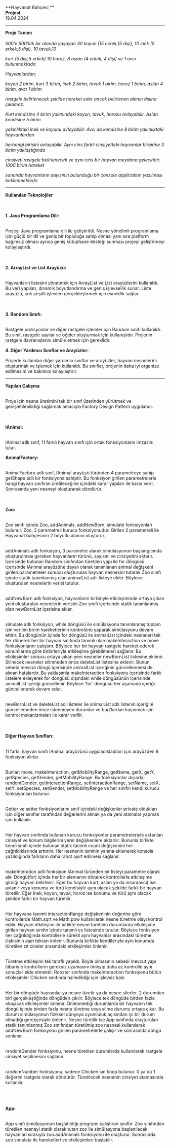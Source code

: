 <a name="br1"></a> 

**Hayvanat Bahçesi **<br>**Projesi**
<br>
19\.04.2024

****

**Proje Tanımı**
<br><br>
*500'e 500'lük bir alanda yaşayan 30 koyun (15 erkek,15 dişi), 10 inek (5 erkek,5 dişi), 10 tavuk,10*

*kurt (5 dişi,5 erkek) 10 horoz, 8 aslan (4 erkek, 4 dişi) ve 1 avcı bulunmaktadır.*

*Hayvanlardan;*

*koyun 2 birim, kurt 3 birim, inek 2 birim, tavuk 1 birim, horoz 1 birim, aslan 4 birim, avcı 1 birim*

*rastgele belirlenecek şekilde hareket eder ancak belirlenen alanın dışına çıkamaz.*

*Kurt kendisine 4 birim yakınındaki koyun, tavuk, horozu avlayabilir. Aslan kendisine 5 birim*

*yakınlıktaki inek ve koyunu avlayabilir. Avcı da kendisine 8 birim yakınlıktaki hayvanlardan*

*herhangi birisini avlayabilir. Aynı cins farklı cinsiyetteki hayvanlar birbirine 3 birim yaklaştığında*

*cinsiyeti rastgele belirlenecek ve aynı cins bir hayvan meydana gelecektir. 1000 birim hareket*

*sonunda hayvanların sayısının bulunduğu bir console application yazılması beklenmektedir.*

****

**Kullanılan Teknolojiler**

<br><br>**1. Java Programlama Dili:**

<br>Projeyi Java programlama dili ile geliştirildi. Nesne yönelimli programlama için güçlü bir dil ve geniş bir topluluğa sahip olması yanı sıra platform bağımsız olması ayrıca geniş kütüphane desteği sunması projeyi geliştirmeyi kolaylaştırdı.

<br><br>**2. ArrayList ve List Arayüzü:**

<br>Hayvanların listesini yönetmek için ArrayList ve List arayüzlerini kullanıldı. Bu veri yapıları, dinamik boyutlandırma ve geniş işlevsellik sunar. Liste arayüzü, çok çeşitli işlevleri gerçekleştirmek için esneklik sağlar.

<br><br>**3. Random Sınıfı:**

<br>Rastgele pozisyonlar ve diğer rastgele işlemler için Random sınıfı kullanıldı. Bu sınıf, rastgele sayılar ve öğeler oluşturmak için kullanışlıdır. Projenin rastgele davranışlarını simüle etmek için gereklidir.

**4. Diğer Yardımcı Sınıﬂar ve Arayüzler:**

Projede kullanılan diğer yardımcı sınıflar ve arayüzler, hayvan nesnelerini oluşturmak ve işlemek için kullanıldı. Bu sınıflar, projenin daha iyi organize edilmesini ve bakımını kolaylaştırır.

****

**Yapılan Çalışma**

<br>Proje için nesne üretimini tek bir sınıf üzerinden yürütmek ve genişletilebilirliği sağlamak amacıyla Factory Design Pattern uygulandı. 

<br><br>**IAnimal:**

<br>IAnimal adlı sınıf, 11 farklı hayvan sınıfı için ortak fonksiyonların imzasını tutar.

**AnimalFactory:**

<br>AnimalFactory adlı sınıf, IAnimal arayüzü türünden 4 parametreye sahip getShape adlı bir fonksiyona sahiptir.
Bu fonksiyon girilen parametrelerle hangi hayvan sınıfının üretileceğine içindeki karar yapıları ile karar verir. Sonrasında yeni nesneyi oluşturarak döndürür.


<br><br>**Zoo:**<br>

<br>Zoo sınıfı içinde Zoo, addAnimals, addNewBorn, simulate fonksiyonları bulunur. Zoo, 2 parametreli kurucu fonksiyonudur. Girilen 2 parametreli ile Hayvanat bahçesinin 2 boyutlu alanını oluşturur.

<br>addAnimals adlı fonksiyon, 3 parametre alarak simülasyonun başlangıcında oluşturulması gereken hayvanların türünü, sayısını ve cinsiyetini aktarır. İçerisinde bulunan Random sınıfından türetilen yapı ile for döngüsü içerisinde IAnimal arayüzüne dayalı olarak tanımlanan animal  değişkeni girilen parametreler sonucu oluşturulan hayvan nesnesini tutarak Zoo sınıfı içinde statik tanımlanmış olan animalList adlı listeye ekler. Böylece oluşturulan nesnelerin verisi tutulur.

<br>addNewBorn adlı fonksiyon, hayvanların birbiriyle etkileşiminde ortaya çıkan yeni oluşturulan nesnelerin verisini Zoo sınıfı içerisinde statik tanımlanmış olan newBornList içerisine ekler.



<br>simulate adlı fonksiyon, while döngüsü ile simülasyona tanımlanmış toplam izin verilen birim hareketlerinin kontrolünü yaparak simülasyonu devam ettirir. Bu döngünün içinde for döngüsü ile animalList içindeki nesneleri tek tek dönerek her bir hayvan sınıfında tanımlı olan makeInteraction ve move fonksiyonlarını çalıştırır. Böylece her bir hayvan rastgele hareket ederek  konumlarına göre birbirleriyle etkileşime girebilmeleri sağlanır. Bu etkileşimler sonucu ortaya çıkan yeni nesneler newBornList listesine eklenir. Silinecek nesneler silinmeden önce deleteList listesine eklenir. Bunun sebebi mevcut döngü içerisinde animalList içeriğinin güncellenmesi de alınan hatalardır. Bu yaklaşımla makeInteraction fonksiyonu içerisinde  farklı listelere ekleyerek for döngüsü dışındaki while döngüsünün içerisinde animalList içeriği güncellenir. Böylece ‘for’ döngüsü her aşamada içeriği güncellenerek devam eder.

<br>newBornList ve deleteList adlı listeler ile animalList adlı listenin içeriğini güncellemeden önce istenmeyen durumlar ve bug’lardan kaçınmak için kontrol mekanizmaları ile karar verilir.




<br><br>**Diğer Hayvan Sınıﬂarı:**

<br>11 farklı hayvan sınıfı IAnimal arayüzünü uyguladıkladıları için arayüzden 8 fonksiyon alırlar.

<br>Bunlar; move, makeInteraction, getMobilityRange, getName, getX, getY, getSpecies, getGender, getMobilityRange.
Bu fonksiyonlar dışında;  randomGender, getInteractionRange, setInteractionRange, setName, setX, setY, setSpecies, setGender, setMobilityRange ve her sınıfın kendi kurucu fonksiyonları bulunur.

<br>Getter ve setter fonksiyonlarını sınıf içindeki değişkenler private oldukları için diğer sınıflar tarafından değerlerini almak ya da yeni atamalar yapmak için kullanılır.

<br>Her hayvan sınıfında bulunan kurucu fonksiyonlar parametreleriyle aktarılan cinsiyet ve konum bilgilerini yerel değişkenlere aktarılır. Bununla birlikte kendi sınıfı içinde bulunan statik tanımlı count değişkenini her çağrıldıklarında arttırılır. Her nesnenin isminin yanına eklenerek konsola yazıldığında farkların daha rahat ayırt edilmesi sağlanır.

<br>makeInteration adlı fonksiyon IAnimal türünden bir listeyi parametre olarak alır. Döngü(for) içinde her bir elemanını dönerek kontrollerle etkileşime girdiği hayvan belirlenir. Eğer bu hayvan kurt, aslan ya da insan(avcı) ise avlanır veya konumu ve türü kendisiyle aynı olacak şekilde farklı bir hayvan türetilir. Eğer inek, koyun, tavuk, horoz ise konumu ve türü aynı olacak şekilde farklı bir hayvan türetilir.

<br>Her hayvana tanımlı interactionRange değişkeninin değerine göre kontrollerde Math.sqrt ve Math.pow kullanılarak nesne türetme olayı kontrol edilir. Hayvan etkileşimi ile birlikte nesne türetilen durumlarda etkileşime girilen hayvan sınıfın içinde tanımlı ex listesinde tutulur. Böylece fonksiyon her çağrıldığında kontrollerle sürekli aynı hayvanlar arasındaki türetme ilişkisinin aşırı tekrarı önlenir. Bununla birlikte kendileriyle aynı konumda türetilen zıt cinsler arasındaki etkileşimler önlenir.

<br>Türetme etkileşimi tek taraflı yapıldı. Böyle olmasının sebebi mevcut yapı itibariyle kontrollerin gereksiz uzamasını önleyip daha az kontrolle aynı sonuçlar elde etmektir. Rooster sınıfında makeInteraction fonksiyonu bütün etkileşimler Chicken sınıfında halledildiği için işlevsiz kalır.


<br>Her bir döngüde hayvanlar ya nesne türetir ya da nesne silerler. 2 durumdan biri gerçekleştiğinde döngüden çıkılır. Böylece tek döngüde birden fazla oluşacak etkileşimler önlenir. Önlenmediği durumlarda  bir hayvanın tek döngü içinde birden fazla nesne türetme veya silme durumu ortaya çıkar. Bu durum simülasyonun fiziksel dünyaya uyumluluk açısından iyi bir durum olmadığı gerekçesiyle önlenir. Nesne türetilir ise App sınıfında oluşturulan statik tanımlanmış Zoo sınıfından türetilmiş zoo nesnesi kullanılarak addNewBorn fonksiyonu girilen parametrelerle çalışır ve sonrasında döngü sonlanır.

<br>randomGender fonksiyonu, nesne türetilen durumlarda kullanılarak rastgele cinsiyet seçilmesini sağlanır. 

<br>randomNumber fonksiyonu, sadece Chicken sınıfında bulunur. 0 ya da 1 değerini rastgele olarak döndürür. Türetilecek nesnenin cinsiyet atamasında kullanılır.

<br><br><br>**App:**<br><br>

App sınıfı simülasyonun başlatıldığı programı çalıştıran sınıftır. Zoo sınıfından türetilen nesneyi statik olarak tutan zoo ile simülasyona başlanılacak hayvanları sırasıyla zoo.addAnimals fonksiyonu ile oluşturur. Sonrasında zoo.simulate ile hareketleri ve etkileşimleri başlatılır.



